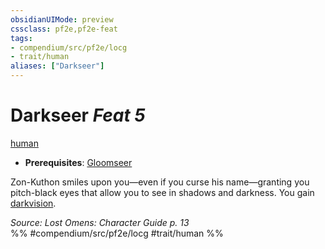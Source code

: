 ```yaml
---
obsidianUIMode: preview
cssclass: pf2e,pf2e-feat
tags:
- compendium/src/pf2e/locg
- trait/human
aliases: ["Darkseer"]
---
```

# Darkseer  *Feat 5*  
[human](rules/traits/human.md)  

- **Prerequisites**: [Gloomseer](compendium/feats/gloomseer-locg.md)

Zon-Kuthon smiles upon you—even if you curse his name—granting you pitch-black eyes that allow you to see in shadows and darkness. You gain [darkvision](rules/abilities/darkvision.md).

*Source: Lost Omens: Character Guide p. 13*  
%% #compendium/src/pf2e/locg #trait/human %%